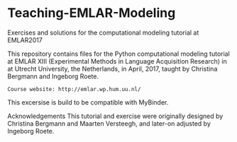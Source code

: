 # Teaching-EMLAR-Modeling
Exercises and solutions for the computational modeling tutorial at EMLAR2017



This repository contains files for the Python computational modeling tutorial at EMLAR XIII (Experimental Methods in Language Acquisition Research) in at Utrecht University, the Netherlands, in April, 2017, taught by Christina Bergmann and Ingeborg Roete.

    Course website: http://emlar.wp.hum.uu.nl/
   
This excersise is build to be compatible with MyBinder. 

Acknowledgements
This tutorial and exercise were originally designed by Christina Bergmann and Maarten Versteegh, and later-on adjusted by Ingeborg Roete.

